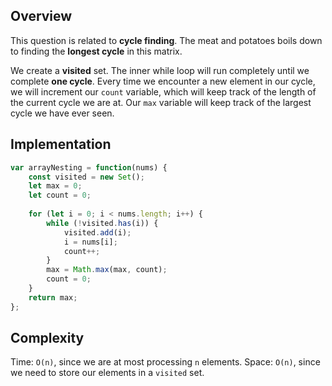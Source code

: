 ## Overview
This question is related to **cycle finding**. The meat and potatoes boils down to finding the **longest cycle** in this matrix. 

We create a **visited** set. The inner while loop will run completely until we complete **one cycle**. Every time we encounter a new element in our cycle, we will increment our `count` variable, which will keep track of the length of the current cycle we are at. Our `max` variable will keep track of the largest cycle we have ever seen. 

## Implementation
```js
var arrayNesting = function(nums) {
    const visited = new Set(); 
    let max = 0; 
    let count = 0; 
    
    for (let i = 0; i < nums.length; i++) {
        while (!visited.has(i)) {
            visited.add(i); 
            i = nums[i]; 
            count++; 
        }
        max = Math.max(max, count); 
        count = 0; 
    }
    return max; 
};

```

## Complexity
Time: `O(n)`, since we are at most processing `n` elements. 
Space: `O(n)`, since we need to store our elements in a `visited` set. 